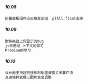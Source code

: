 ##### 10.08

```bash
折叠面板组件点击触发区域  plAll.float去掉
```

##### 10.09

```bash
附件拖拽上传显示的bug
js作用域 上下文的学习
Promise的学习
```

##### 10.10

```bash
设计器支持超链接规则配置弹窗关闭事件流
查询域样式提示图片宽度调整
```

